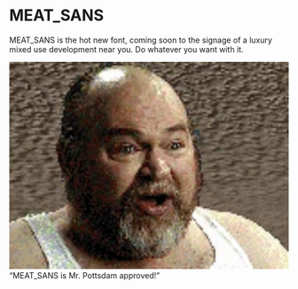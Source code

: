# MEAT_SANS

MEAT_SANS is the hot new font, coming soon to the signage of a luxury mixed use development near you. Do whatever you want with it.

![MEAT_SANS is Mr. Pottsdam approved.](img/mr_pottsdam.jpg)
<q style="text-align: center;">MEAT_SANS is Mr. Pottsdam approved!</q>